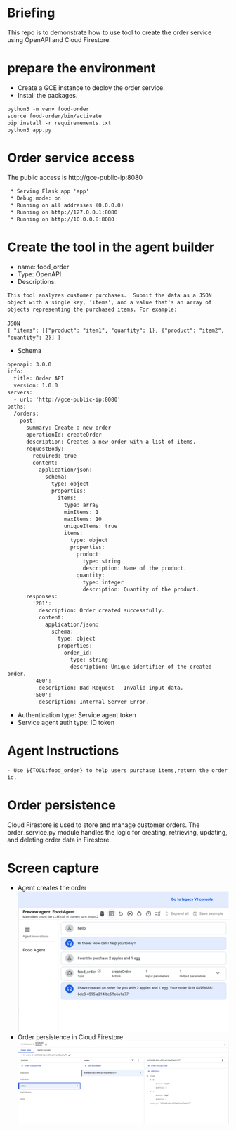 # Briefing
This repo is to demonstrate how to use tool to create the order service using OpenAPI and Cloud Firestore.

# prepare the environment

- Create a GCE instance to deploy the order service.
- Install the packages.
```
python3 -m venv food-order
source food-order/bin/activate
pip install -r requiremements.txt
python3 app.py
```

# Order service access
 The public access is http://gce-public-ip:8080
```
 * Serving Flask app 'app'
 * Debug mode: on
 * Running on all addresses (0.0.0.0)
 * Running on http://127.0.0.1:8080
 * Running on http://10.0.0.8:8080
```

# Create the tool in the agent builder

- name: food_order
- Type: OpenAPI
- Descriptions:
```
This tool analyzes customer purchases.  Submit the data as a JSON object with a single key, 'items', and a value that's an array of objects representing the purchased items. For example:

JSON
{ "items": [{"product": "item1", "quantity": 1}, {"product": "item2", "quantity": 2}] }
```
- Schema
```
openapi: 3.0.0
info:
  title: Order API
  version: 1.0.0
servers:
  - url: 'http://gce-public-ip:8080'
paths:
  /orders:
    post:
      summary: Create a new order
      operationId: createOrder
      description: Creates a new order with a list of items.
      requestBody:
        required: true
        content:
          application/json:
            schema:
              type: object
              properties:
                items:
                  type: array
                  minItems: 1
                  maxItems: 10
                  uniqueItems: true
                  items:
                    type: object
                    properties:
                      product:
                        type: string
                        description: Name of the product.
                      quantity:
                        type: integer
                        description: Quantity of the product.
      responses:
        '201':
          description: Order created successfully.
          content:
            application/json:
              schema:
                type: object
                properties:
                  order_id:
                    type: string
                    description: Unique identifier of the created order. 
        '400':
          description: Bad Request - Invalid input data.
        '500':
          description: Internal Server Error.
```
- Authentication type: Service agent token
- Service agent auth type: ID token

# Agent Instructions
```
- Use ${TOOL:food_order} to help users purchase items,return the order id.
```

# Order persistence
Cloud Firestore is used to store and manage customer orders. The order_service.py module handles the logic for creating, retrieving, updating, and deleting order data in Firestore.

# Screen capture
- Agent creates the order
![Create order](create-order.png)
- Order persistence in Cloud Firestore
![Order persistence](order-persistence.png)